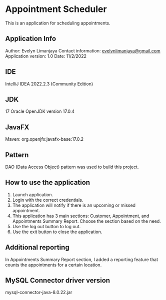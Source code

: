 # Appointment Scheduler

This is an application for scheduling appointments.

## Application Info
Author: Evelyn Limanjaya
Contact information: evelynlimanjaya@gmail.com
Application version: 1.0
Date: 11/2/2022

## IDE
IntelliJ IDEA 2022.2.3 (Community Edition)

## JDK
17 Oracle OpenJDK version 17.0.4

## JavaFX
Maven: org.openjfx:javafx-base:17.0.2

## Pattern
DAO (Data Access Object) pattern was used to build this project.

## How to use the application
1. Launch application.
2. Login with the correct credentials.
3. The application will notify if there is an upcoming or missed appointment.
4. This application has 3 main sections: Customer, Appointment, and Appointments Summary Report. Choose the section based on the need.
5. Use the log out button to log out.
6. Use the exit button to close the application.

## Additional reporting
In Appointments Summary Report section, I added a reporting feature that counts the appointments for a certain location. 

## MySQL Connector driver version
mysql-connector-java-8.0.22.jar
